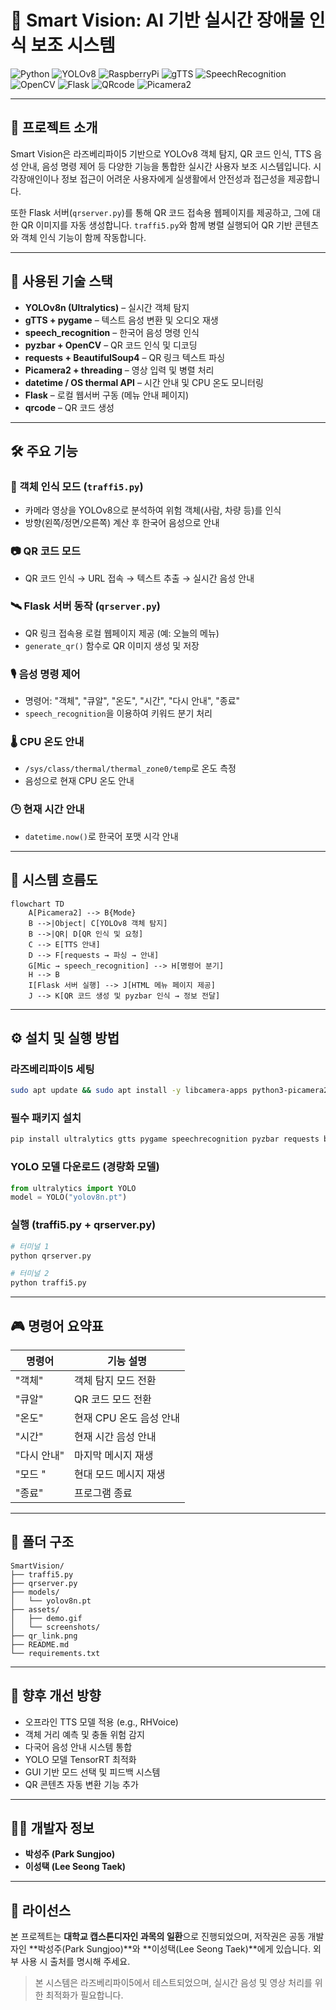 # 🦾 Smart Vision: AI 기반 실시간 장애물 인식 보조 시스템

![Python](https://img.shields.io/badge/Python-3.9-blue)
![YOLOv8](https://img.shields.io/badge/YOLOv8-object--detection-green)
![RaspberryPi](https://img.shields.io/badge/RaspberryPi-5-red)
![gTTS](https://img.shields.io/badge/gTTS-TTS-yellow)
![SpeechRecognition](https://img.shields.io/badge/speech--recognition-voice--command-orange)
![OpenCV](https://img.shields.io/badge/OpenCV-vision--processing-lightgrey)
![Flask](https://img.shields.io/badge/Flask-webserver-black)
![QRcode](https://img.shields.io/badge/qrcode-generator-blueviolet)
![Picamera2](https://img.shields.io/badge/Picamera2-camera--input-success)

---

## 📘 프로젝트 소개

Smart Vision은 라즈베리파이5 기반으로 YOLOv8 객체 탐지, QR 코드 인식, TTS 음성 안내, 음성 명령 제어 등 다양한 기능을 통합한 실시간 사용자 보조 시스템입니다. 시각장애인이나 정보 접근이 어려운 사용자에게 실생활에서 안전성과 접근성을 제공합니다.

또한 Flask 서버(`qrserver.py`)를 통해 QR 코드 접속용 웹페이지를 제공하고, 그에 대한 QR 이미지를 자동 생성합니다. `traffi5.py`와 함께 병렬 실행되어 QR 기반 콘텐츠와 객체 인식 기능이 함께 작동합니다.

---

## 🧩 사용된 기술 스택

- **YOLOv8n (Ultralytics)** – 실시간 객체 탐지
- **gTTS + pygame** – 텍스트 음성 변환 및 오디오 재생
- **speech_recognition** – 한국어 음성 명령 인식
- **pyzbar + OpenCV** – QR 코드 인식 및 디코딩
- **requests + BeautifulSoup4** – QR 링크 텍스트 파싱
- **Picamera2 + threading** – 영상 입력 및 병렬 처리
- **datetime / OS thermal API** – 시간 안내 및 CPU 온도 모니터링
- **Flask** – 로컬 웹서버 구동 (메뉴 안내 페이지)
- **qrcode** – QR 코드 생성

---

## 🛠 주요 기능

### 🔎 객체 인식 모드 (`traffi5.py`)
- 카메라 영상을 YOLOv8으로 분석하여 위험 객체(사람, 차량 등)를 인식
- 방향(왼쪽/정면/오른쪽) 계산 후 한국어 음성으로 안내

### 📷 QR 코드 모드
- QR 코드 인식 → URL 접속 → 텍스트 추출 → 실시간 음성 안내

### 🛰 Flask 서버 동작 (`qrserver.py`)
- QR 링크 접속용 로컬 웹페이지 제공 (예: 오늘의 메뉴)
- `generate_qr()` 함수로 QR 이미지 생성 및 저장

### 🎙 음성 명령 제어
- 명령어: "객체", "큐알", "온도", "시간", "다시 안내", "종료"
- `speech_recognition`을 이용하여 키워드 분기 처리

### 🌡 CPU 온도 안내
- `/sys/class/thermal/thermal_zone0/temp`로 온도 측정
- 음성으로 현재 CPU 온도 안내

### 🕒 현재 시간 안내
- `datetime.now()`로 한국어 포맷 시각 안내

---

## 🧠 시스템 흐름도

```mermaid
flowchart TD
    A[Picamera2] --> B{Mode}
    B -->|Object| C[YOLOv8 객체 탐지]
    B -->|QR| D[QR 인식 및 요청]
    C --> E[TTS 안내]
    D --> F[requests → 파싱 → 안내]
    G[Mic → speech_recognition] --> H[명령어 분기]
    H --> B
    I[Flask 서버 실행] --> J[HTML 메뉴 페이지 제공]
    J --> K[QR 코드 생성 및 pyzbar 인식 → 정보 전달]
```

---

## ⚙️ 설치 및 실행 방법

### 라즈베리파이5 세팅
```bash
sudo apt update && sudo apt install -y libcamera-apps python3-picamera2
```

### 필수 패키지 설치
```bash
pip install ultralytics gtts pygame speechrecognition pyzbar requests beautifulsoup4 opencv-python flask qrcode
```

### YOLO 모델 다운로드 (경량화 모델)
```python
from ultralytics import YOLO
model = YOLO("yolov8n.pt")
```

### 실행 (traffi5.py + qrserver.py)
```bash
# 터미널 1
python qrserver.py

# 터미널 2
python traffi5.py
```

---

## 🎮 명령어 요약표

| 명령어       | 기능 설명                           |
|--------------|------------------------------------|
| "객체"        | 객체 탐지 모드 전환                  |
| "큐알"        | QR 코드 모드 전환                    |
| "온도"        | 현재 CPU 온도 음성 안내              |
| "시간"        | 현재 시간 음성 안내                  |
| "다시 안내"   | 마지막  메시지 재생              |
| "모드     "   | 현대 모드 메시지  재생              |
| "종료"        | 프로그램 종료                        |

---

## 📂 폴더 구조

```
SmartVision/
├── traffi5.py
├── qrserver.py
├── models/
│   └── yolov8n.pt
├── assets/
│   ├── demo.gif
│   └── screenshots/
├── qr_link.png
├── README.md
└── requirements.txt
```

---

## 🚀 향후 개선 방향

- 오프라인 TTS 모델 적용 (e.g., RHVoice)
- 객체 거리 예측 및 충돌 위험 감지
- 다국어 음성 안내 시스템 통합
- YOLO 모델 TensorRT 최적화
- GUI 기반 모드 선택 및 피드백 시스템
- QR 콘텐츠 자동 변환 기능 추가

---

## 👨‍💻 개발자 정보

- **박성주 (Park Sungjoo)**
- **이성택 (Lee Seong Taek)**

---

## 📄 라이선스
본 프로젝트는 **대학교 캡스톤디자인 과목의 일환**으로 진행되었으며, 저작권은 공동 개발자인 **박성주(Park Sungjoo)**와 **이성택(Lee Seong Taek)**에게 있습니다. 외부 사용 시 출처를 명시해 주세요.

> 본 시스템은 라즈베리파이5에서 테스트되었으며, 실시간 음성 및 영상 처리를 위한 최적화가 필요합니다.

